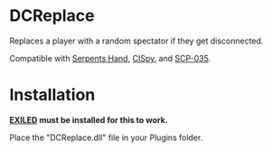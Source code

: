 # DCReplace

Replaces a player with a random spectator if they get disconnected.

Compatible with [Serpents Hand](https://github.com/Cyanox62/SerpentsHand/tree/exiled), [CISpy](https://github.com/Cyanox62/CISpy/tree/exiled), and [SCP-035](https://github.com/Cyanox62/scp035/tree/exiled).

# Installation

**[EXILED](https://github.com/galaxy119/EXILED) must be installed for this to work.**

Place the "DCReplace.dll" file in your Plugins folder.
